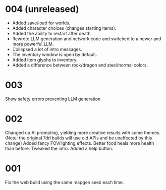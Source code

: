 # 004 (unreleased)

- Added save/load for worlds.
- Added character choices (changes starting items).
- Added the ability to restart after death.
- Rewrote LLM generation and network code and switched to a newer and more powerful LLM.
- Collapsed a lot of intro messages.
- The inventory window is open by default.
- Added item glyphs to inventory.
- Added a difference between rock/dragon and steel/normal colors.

# 003

Show safety errors preventing LLM generation.

# 002

Changed up AI prompting, yielding more creative results with some themes. (Note: the original 7drl builds will use old APIs and be unaffected by this change)
Added fancy FOV/lighting effects.
Better food heals more health than before.
Tweaked the intro.
Added a help button.

# 001

Fix the web build using the same mapgen seed each time.
